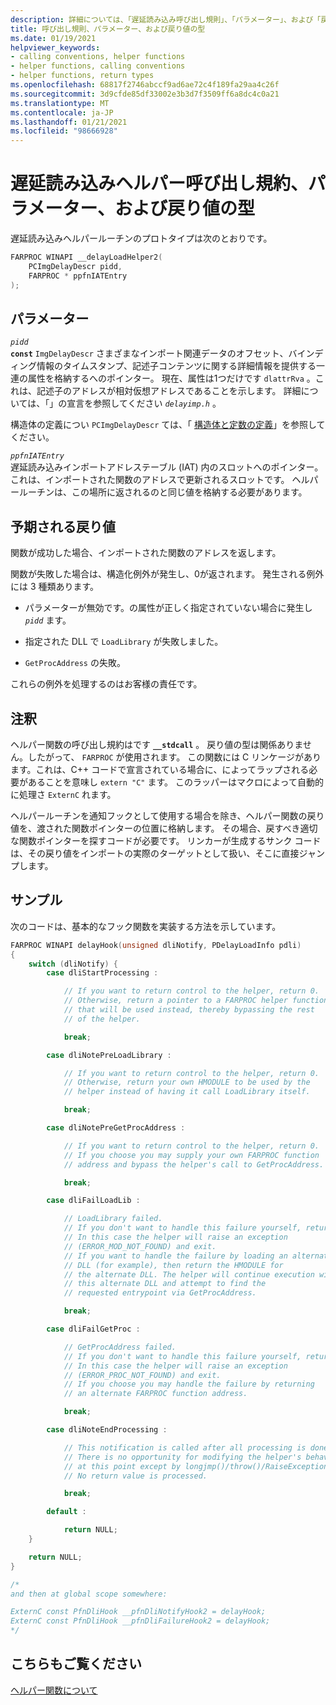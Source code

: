 ```yaml
---
description: 詳細については、「遅延読み込み呼び出し規則」、「パラメーター」、および「戻り値の型」を参照してください。
title: 呼び出し規則、パラメーター、および戻り値の型
ms.date: 01/19/2021
helpviewer_keywords:
- calling conventions, helper functions
- helper functions, calling conventions
- helper functions, return types
ms.openlocfilehash: 68817f2746abccf9ad6ae72c4f189fa29aa4c26f
ms.sourcegitcommit: 3d9cfde85df33002e3b3d7f3509ff6a8dc4c0a21
ms.translationtype: MT
ms.contentlocale: ja-JP
ms.lasthandoff: 01/21/2021
ms.locfileid: "98666928"
---
```

# <a name="delay-load-helper-calling-conventions-parameters-and-return-type"></a>遅延読み込みヘルパー呼び出し規約、パラメーター、および戻り値の型

遅延読み込みヘルパールーチンのプロトタイプは次のとおりです。

```C
FARPROC WINAPI __delayLoadHelper2(
    PCImgDelayDescr pidd,
    FARPROC * ppfnIATEntry
);
```

## <a name="parameters"></a>パラメーター

*`pidd`*<br/>
**`const`** `ImgDelayDescr` さまざまなインポート関連データのオフセット、バインディング情報のタイムスタンプ、記述子コンテンツに関する詳細情報を提供する一連の属性を格納するへのポインター。 現在、属性は1つだけです `dlattrRva` 。これは、記述子のアドレスが相対仮想アドレスであることを示します。 詳細については、「」の宣言を参照してください *`delayimp.h`* 。

構造体の定義につい `PCImgDelayDescr` ては、「 [構造体と定数の定義](structure-and-constant-definitions.md)」を参照してください。

*`ppfnIATEntry`*<br/>
遅延読み込みインポートアドレステーブル (IAT) 内のスロットへのポインター。 これは、インポートされた関数のアドレスで更新されるスロットです。 ヘルパールーチンは、この場所に返されるのと同じ値を格納する必要があります。

## <a name="expected-return-values"></a>予期される戻り値

関数が成功した場合、インポートされた関数のアドレスを返します。

関数が失敗した場合は、構造化例外が発生し、0が返されます。 発生される例外には 3 種類あります。

- パラメーターが無効です。の属性が正しく指定されていない場合に発生し *`pidd`* ます。

- 指定された DLL で `LoadLibrary` が失敗しました。

- `GetProcAddress` の失敗。

これらの例外を処理するのはお客様の責任です。

## <a name="remarks"></a>注釈

ヘルパー関数の呼び出し規約はです **`__stdcall`** 。 戻り値の型は関係ありません。したがって、 `FARPROC` が使用されます。 この関数には C リンケージがあります。これは、C++ コードで宣言されている場合に、によってラップされる必要があることを意味し `extern "C"` ます。 このラッパーはマクロによって自動的に処理さ `ExternC` れます。

ヘルパールーチンを通知フックとして使用する場合を除き、ヘルパー関数の戻り値を、渡された関数ポインターの位置に格納します。 その場合、戻すべき適切な関数ポインターを探すコードが必要です。 リンカーが生成するサンク コードは、その戻り値をインポートの実際のターゲットとして扱い、そこに直接ジャンプします。

## <a name="sample"></a>サンプル

次のコードは、基本的なフック関数を実装する方法を示しています。

```C
FARPROC WINAPI delayHook(unsigned dliNotify, PDelayLoadInfo pdli)
{
    switch (dliNotify) {
        case dliStartProcessing :

            // If you want to return control to the helper, return 0.
            // Otherwise, return a pointer to a FARPROC helper function
            // that will be used instead, thereby bypassing the rest
            // of the helper.

            break;

        case dliNotePreLoadLibrary :

            // If you want to return control to the helper, return 0.
            // Otherwise, return your own HMODULE to be used by the
            // helper instead of having it call LoadLibrary itself.

            break;

        case dliNotePreGetProcAddress :

            // If you want to return control to the helper, return 0.
            // If you choose you may supply your own FARPROC function
            // address and bypass the helper's call to GetProcAddress.

            break;

        case dliFailLoadLib :

            // LoadLibrary failed.
            // If you don't want to handle this failure yourself, return 0.
            // In this case the helper will raise an exception
            // (ERROR_MOD_NOT_FOUND) and exit.
            // If you want to handle the failure by loading an alternate
            // DLL (for example), then return the HMODULE for
            // the alternate DLL. The helper will continue execution with
            // this alternate DLL and attempt to find the
            // requested entrypoint via GetProcAddress.

            break;

        case dliFailGetProc :

            // GetProcAddress failed.
            // If you don't want to handle this failure yourself, return 0.
            // In this case the helper will raise an exception
            // (ERROR_PROC_NOT_FOUND) and exit.
            // If you choose you may handle the failure by returning
            // an alternate FARPROC function address.

            break;

        case dliNoteEndProcessing :

            // This notification is called after all processing is done.
            // There is no opportunity for modifying the helper's behavior
            // at this point except by longjmp()/throw()/RaiseException.
            // No return value is processed.

            break;

        default :

            return NULL;
    }

    return NULL;
}

/*
and then at global scope somewhere:

ExternC const PfnDliHook __pfnDliNotifyHook2 = delayHook;
ExternC const PfnDliHook __pfnDliFailureHook2 = delayHook;
*/
```

## <a name="see-also"></a>こちらもご覧ください

[ヘルパー関数について](understanding-the-helper-function.md)
